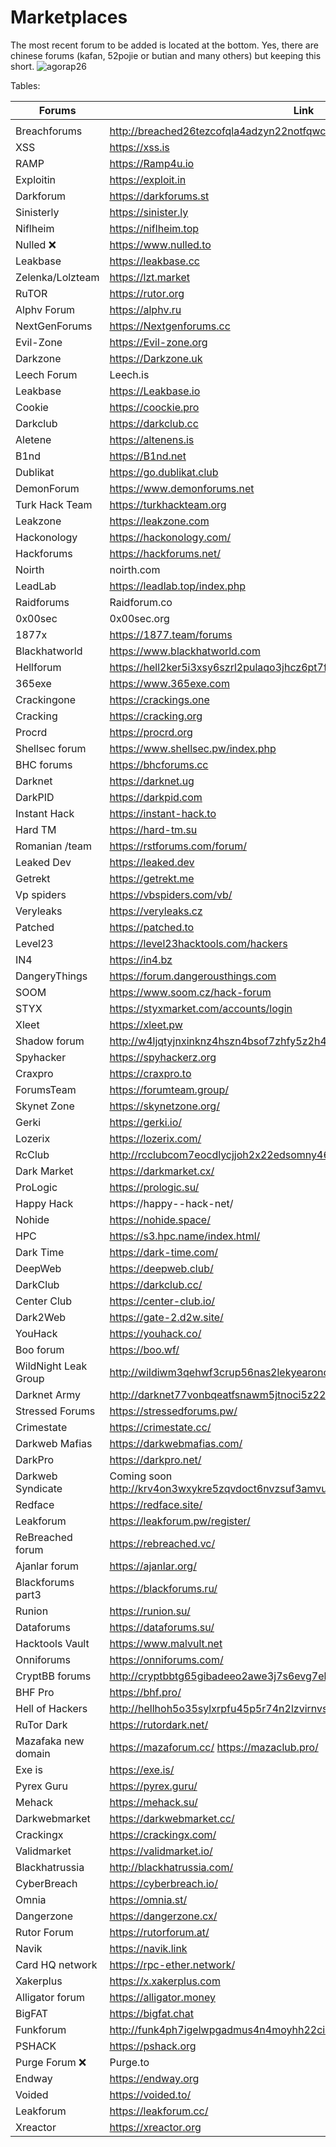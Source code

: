 # Marketplaces
The most recent forum to be added is located at the bottom.
Yes, there are chinese forums (kafan, 52pojie or butian and many others) but keeping this short.
![agorap26](https://github.com/intelshare/Marketplaces/assets/139314161/83a588c3-1d0c-4261-8064-489bf90390a2)


Tables:

|Forums|Link||
|---|---|---|
|   |   |   |
Breachforums |http://breached26tezcofqla4adzyn22notfqwcac7gpbrleg4usehljwkgqd.onion
XSS |https://xss.is | https://xssforumv3isucukbxhdhwz67hoa5e2voakcfkuieq4ch257vsburuid.onion
RAMP |https://Ramp4u.io | https://rampjcdlqvgkoz5oywutpo6ggl7g6tvddysustfl6qzhr5osr24xxqqd.onion
Exploitin |https://exploit.in | https://exploitivzcm5dawzhe6c32bbylyggbjvh5dyvsvb5lkuz5ptmunkmqd.onion
Darkforum |https://darkforums.st
Sinisterly |https://sinister.ly 
Niflheim |https://niflheim.top 
Nulled ❌| https://www.nulled.to | Raided by FBI 
Leakbase |https://leakbase.cc
Zelenka/Lolzteam |https://lzt.market
RuTOR |https://rutor.org
Alphv Forum |https://alphv.ru
NextGenForums | https://Nextgenforums.cc
Evil-Zone |https://Evil-zone.org
Darkzone |https://Darkzone.uk
Leech Forum |Leech.is
Leakbase |https://Leakbase.io
Cookie | https://coockie.pro
Darkclub | https://darkclub.cc
Aletene |https://altenens.is
B1nd |https://B1nd.net
Dublikat | https://go.dublikat.club
DemonForum |https://www.demonforums.net
Turk Hack Team |https://turkhackteam.org
Leakzone |https://leakzone.com
Hackonology | https://hackonology.com/
Hackforums | https://hackforums.net/
Noirth |noirth.com 
LeadLab |https://leadlab.top/index.php
Raidforums|Raidforum.co
0x00sec |0x00sec.org
1877x | https://1877.team/forums
Blackhatworld |https://www.blackhatworld.com
Hellforum |https://hell2ker5i3xsy6szrl2pulaqo3jhcz6pt7ffdxtuqjqiycvmlkcddqd.onion
365exe | https://www.365exe.com
Crackingone |https://crackings.one
Cracking | https://cracking.org
Procrd | https://procrd.org
Shellsec forum | https://www.shellsec.pw/index.php
BHC forums |https://bhcforums.cc
Darknet |https://darknet.ug
DarkPID |https://darkpid.com
Instant Hack | https://instant-hack.to
Hard TM | https://hard-tm.su
Romanian /team | https://rstforums.com/forum/
Leaked Dev | https://leaked.dev
Getrekt | https://getrekt.me
Vp spiders | https://vbspiders.com/vb/
Veryleaks |https://veryleaks.cz
Patched |https://patched.to
Level23 | https://level23hacktools.com/hackers
IN4 |https://in4.bz
DangeryThings |https://forum.dangerousthings.com
SOOM | https://www.soom.cz/hack-forum
STYX | https://styxmarket.com/accounts/login
Xleet |https://xleet.pw
Shadow forum |http://w4ljqtyjnxinknz4hszn4bsof7zhfy5z2h4srfss4vvkoikiwz36o3id.onion
Spyhacker |https://spyhackerz.org
Craxpro |https://craxpro.to
ForumsTeam |https://forumteam.group/
Skynet Zone |https://skynetzone.org/
Gerki |https://gerki.io/
Lozerix |https://lozerix.com/
RcClub |http://rcclubcom7eocdlycjjoh2x22edsomny46goacgkeylntp546bekxyad.onion/
Dark Market |https://darkmarket.cx/
ProLogic |https://prologic.su/
Happy Hack |https://happy--hack-net/
Nohide |https://nohide.space/
HPC |https://s3.hpc.name/index.html/
Dark Time |https://dark-time.com/
DeepWeb |https://deepweb.club/
DarkClub |https://darkclub.cc/
Center Club |https://center-club.io/
Dark2Web |https://gate-2.d2w.site/
YouHack |https://youhack.co/
Boo forum |https://boo.wf/
WildNight Leak Group | http://wildiwm3qehwf3crup56nas2lekyearoncoebldodjoqcs57dit5jkyd.onion
Darknet Army | http://darknet77vonbqeatfsnawm5jtnoci5z22mxay6cizmoucgmz52mwyad.onion/
Stressed Forums | https://stressedforums.pw/
Crimestate | https://crimestate.cc/
Darkweb Mafias | https://darkwebmafias.com/
DarkPro | https://darkpro.net/
Darkweb Syndicate |Coming soon http://krv4on3wxykre5zqvdoct6nvzsuf3amvucknf53vh5gaz7ebioyeo6id.onion/
Redface | https://redface.site/ | http://w5tnhtn5wm7o3nbs2d33myouokylxbropp4y3kqwtrulax2tvw4nxdid.onion/
Leakforum | https://leakforum.pw/register/
ReBreached forum | https://rebreached.vc/ | http://rebreachkpk2puirm3gwje7hatarklyyvddmose74vycsjvfitnousyd.onion/
Ajanlar forum | https://ajanlar.org/
Blackforums part3 | https://blackforums.ru/
Runion | https://runion.su/
Dataforums | https://dataforums.su/
Hacktools Vault | https://www.malvult.net
Onniforums | https://onniforums.com/
CryptBB forums | http://cryptbbtg65gibadeeo2awe3j7s6evg7eklserehqr4w4e2bis5tebid.onion/
BHF Pro | https://bhf.pro/
Hell of Hackers | http://hellhoh5o35sylxrpfu45p5r74n2lzvirnvszmziuvn7bcejlynaqxyd.onion/ | https://hellofhackers.com/
RuTor Dark | https://rutordark.net/
Mazafaka new domain | https://mazaforum.cc/ https://mazaclub.pro/ | http://mfclubxckm7qv3bjee6dquzb4b3wbv3tnxhsuvjm2brx53vgacgp5ryd.onion/
Exe is | https://exe.is/
Pyrex Guru| https://pyrex.guru/
Mehack | https://mehack.su/
Darkwebmarket | https://darkwebmarket.cc/
Crackingx | https://crackingx.com/
Validmarket | https://validmarket.io/
Blackhatrussia | http://blackhatrussia.com/
CyberBreach | https://cyberbreach.io/
Omnia | https://omnia.st/
Dangerzone | https://dangerzone.cx/
Rutor Forum | https://rutorforum.at/
Navik  | https://navik.link
Card HQ network | https://rpc-ether.network/ | https://cardhq.pro/
Xakerplus | https://x.xakerplus.com
Alligator forum | https://alligator.money
BigFAT | https://bigfat.chat
Funkforum | http://funk4ph7igelwpgadmus4n4moyhh22cib723hllneen7g2qkklml4sqd.onion/
PSHACK | https://pshack.org
Purge Forum ❌ | Purge.to | http://purget63s2buffp2zmjwvztixj3e4fygnkxoydgcl24bzxpcyd2cmpid.onion | Gone
Endway  | https://endway.org
Voided | https://voided.to/
Leakforum | https://leakforum.cc/
Xreactor | https://xreactor.org

